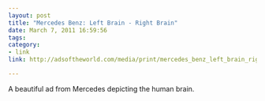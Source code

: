```yaml
---
layout: post
title: "Mercedes Benz: Left Brain - Right Brain"
date: March 7, 2011 16:59:56
tags:
category:
- link
link: http://adsoftheworld.com/media/print/mercedes_benz_left_brain_right_brain_paint

---
```


A beautiful ad from Mercedes depicting the human brain.